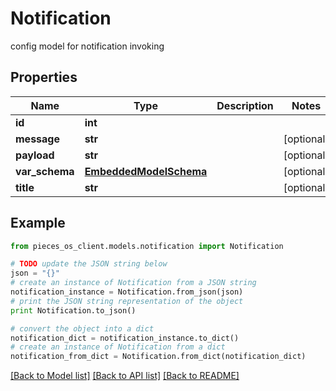 # Notification

config model for notification invoking

## Properties
Name | Type | Description | Notes
------------ | ------------- | ------------- | -------------
**id** | **int** |  | 
**message** | **str** |  | [optional] 
**payload** | **str** |  | [optional] 
**var_schema** | [**EmbeddedModelSchema**](EmbeddedModelSchema.md) |  | [optional] 
**title** | **str** |  | [optional] 

## Example

```python
from pieces_os_client.models.notification import Notification

# TODO update the JSON string below
json = "{}"
# create an instance of Notification from a JSON string
notification_instance = Notification.from_json(json)
# print the JSON string representation of the object
print Notification.to_json()

# convert the object into a dict
notification_dict = notification_instance.to_dict()
# create an instance of Notification from a dict
notification_from_dict = Notification.from_dict(notification_dict)
```
[[Back to Model list]](../README.md#documentation-for-models) [[Back to API list]](../README.md#documentation-for-api-endpoints) [[Back to README]](../README.md)


